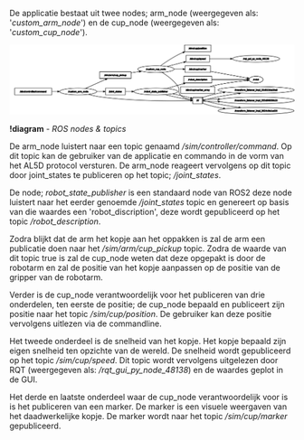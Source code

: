 
De applicatie bestaat uit twee nodes; arm_node (weergegeven als: '*custom_arm_node*') en de cup_node (weergegeven als: '*custom_cup_node*').

![packages](../assets/robot_sim_graph_02.svg)

**!diagram** - *ROS nodes & topics*

De arm_node luistert naar een topic genaamd */sim/controller/command*. Op dit topic kan de gebruiker van de applicatie en commando in de vorm van het AL5D protocol versturen. De arm_node reageert vervolgens op dit topic door joint_states te publiceren op het topic; */joint_states*.

De node; *robot_state_publisher* is een standaard node van ROS2 deze node luistert naar het eerder genoemde */joint_states* topic en genereert op basis van die waardes een 'robot_discription', deze wordt gepubliceerd op het topic */robot_description*.

Zodra blijkt dat de arm het kopje aan het oppakken is zal de arm een publicatie doen naar het */sim/arm/cup_pickup* topic. Zodra de waarde van dit topic true is zal de cup_node weten dat deze opgepakt is door de robotarm en zal de positie van het kopje aanpassen op de positie van de gripper van de robotarm.

Verder is de cup_node verantwoordelijk voor het publiceren van drie onderdelen, ten eerste de positie; de cup_node bepaald en publiceert zijn positie naar het topic */sim/cup/position*. De gebruiker kan deze positie vervolgens uitlezen via de commandline.

Het tweede onderdeel is de snelheid van het kopje. Het kopje bepaald zijn eigen snelheid ten opzichte van de wereld. De snelheid wordt gepubliceerd op het topic */sim/cup/speed*. Dit topic wordt vervolgens uitgelezen door RQT (weergegeven als: */rqt_gui_py_node_48138*) en de waardes geplot in de GUI.

Het derde en laatste onderdeel waar de cup_node verantwoordelijk voor is is het publiceren van een marker. De marker is een visuele weergaven van het daadwerkelijke kopje. De marker wordt naar het topic */sim/cup/marker* gepubliceerd.